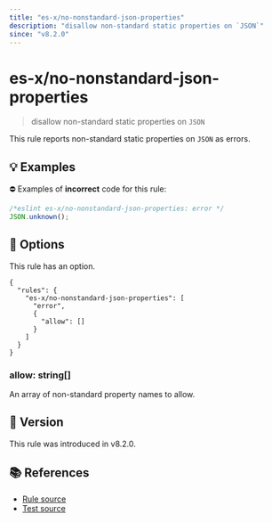```yaml
---
title: "es-x/no-nonstandard-json-properties"
description: "disallow non-standard static properties on `JSON`"
since: "v8.2.0"
---
```


# es-x/no-nonstandard-json-properties
> disallow non-standard static properties on `JSON`

This rule reports non-standard static properties on `JSON` as errors.

## 💡 Examples

⛔ Examples of **incorrect** code for this rule:

<eslint-playground type="bad">

```js
/*eslint es-x/no-nonstandard-json-properties: error */
JSON.unknown();
```

</eslint-playground>

## 🔧 Options

This rule has an option.

```jsonc
{
  "rules": {
    "es-x/no-nonstandard-json-properties": [
      "error",
      {
        "allow": []
      }
    ]
  }
}
```

### allow: string[]

An array of non-standard property names to allow.

## 🚀 Version

This rule was introduced in v8.2.0.

## 📚 References

- [Rule source](https://github.com/eslint-community/eslint-plugin-es-x/blob/master/lib/rules/no-nonstandard-json-properties.js)
- [Test source](https://github.com/eslint-community/eslint-plugin-es-x/blob/master/tests/lib/rules/no-nonstandard-json-properties.js)

